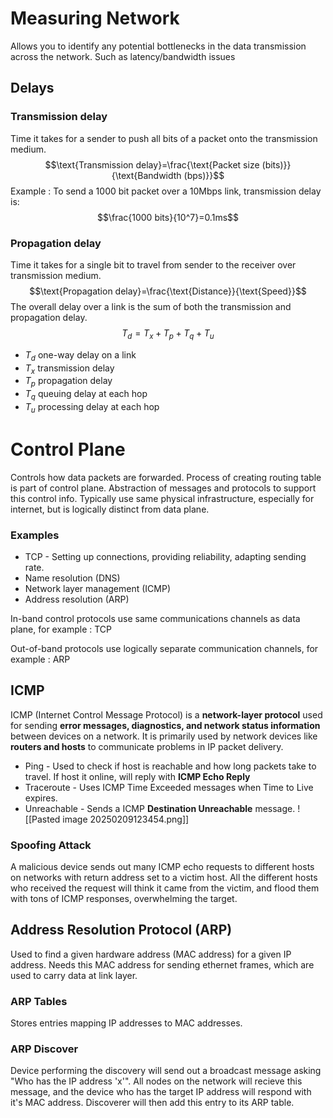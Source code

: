 # Measuring Network
Allows you to identify any potential bottlenecks in the data transmission across the network. Such as latency/bandwidth issues

## Delays
### Transmission delay
Time it takes for a sender to push all bits of a packet onto the transmission medium. $$\text{Transmission delay}=\frac{\text{Packet size (bits)}}{\text{Bandwidth (bps)}}$$ 
Example : 
To send a 1000 bit packet over a 10Mbps link, transmission delay is: $$\frac{1000 bits}{10^7}=0.1ms$$
### Propagation delay
Time it takes for a single bit to travel from sender to the receiver over transmission medium. $$\text{Propagation delay}=\frac{\text{Distance}}{\text{Speed}}$$
The overall delay over a link is the sum of both the transmission and propagation delay. $$T_d=T_x+T_p+T_q+T_u$$
* $T_d$ one-way delay on a link
* $T_x$ transmission delay
* $T_p$ propagation delay
* $T_q$ queuing delay at each hop
* $T_u$ processing delay at each hop
# Control Plane

Controls how data packets are forwarded. Process of creating routing table is part of control plane. Abstraction of messages and protocols to support this control info. Typically use same physical infrastructure, especially for internet, but is logically distinct from data plane.
### Examples
* TCP - Setting up connections, providing reliability, adapting sending rate.
* Name resolution (DNS)
* Network layer management (ICMP)
* Address resolution (ARP)

In-band control protocols use same communications channels as data plane, for example : TCP

Out-of-band protocols use logically separate communication channels, for example : ARP

## ICMP
ICMP (Internet Control Message Protocol) is a **network-layer protocol** used for sending **error messages, diagnostics, and network status information** between devices on a network. It is primarily used by network devices like **routers and hosts** to communicate problems in IP packet delivery.

* Ping - Used to check if host is reachable and how long packets take to travel. If host it online, will reply with **ICMP Echo Reply**
* Traceroute - Uses ICMP Time Exceeded messages when Time to Live expires. 
* Unreachable - Sends a ICMP **Destination Unreachable** message. 
![[Pasted image 20250209123454.png]]
### Spoofing Attack
A malicious device sends out many ICMP echo requests to different hosts on networks with return address set to a victim host. All the different hosts who received the request will think it came from the victim, and flood them with tons of ICMP responses, overwhelming the target. 

## Address Resolution Protocol (ARP)
Used to find a given hardware address (MAC address) for a given IP address. Needs this MAC address for sending ethernet frames, which are used to carry data at link layer. 
### ARP Tables
Stores entries mapping IP addresses to MAC addresses. 
### ARP Discover
Device performing the discovery will send out a broadcast message asking "Who has the IP address 'x'". All nodes on the network will recieve this message, and the device who has the target IP address will respond with it's MAC address. Discoverer will then add this entry to its ARP table. 

